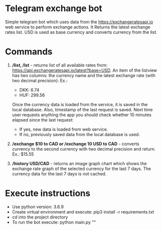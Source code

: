 # Telegram exchange bot
Simple telegram bot which uses data from the https://exchangeratesapi.io 
web service to perform exchange actions. It Returns the latest exchange
rates list. USD is used as base currency and converts currency from the list.
# Commands
1. **/list,  /lst** - returns list of all available rates from:
https://api.exchangeratesapi.io/latest?base=USD. 
An item of the listview has two columns: the currency name and the 
latest exchange rate (with two decimal precision):
Ex.:
    * DKK: 6.74
    * HUF: 299.56

    Once the currency data is loaded from the service, it is saved in the 
    local database. Also, timestamp of the last request is saved. 
    Next time user requests anything the app you should check 
    whether 10 minutes elapsed since the last request:
    * If yes, new data is loaded from web service.
    * If no, previously saved data from the local database is used.
2. **/exchange $10 to CAD or /exchange 10 USD to CAD** - converts currency 
to the second currency with two decimal precision and return.
Ex.: $15.55

3. **/history USD/CAD** - returns an image graph chart which shows the exchange
rate graph of the selected currency for the last 7 days. The currency data for
the last 7 days is not cached.

# Execute instructions
* Use python version: 3.6.9
* Create virtual environment and execute: pip3 install -r requirements.txt
* cd into the project directory
* To run the bot execute: python main.py "<TELEGRAM-TOKEN>"
